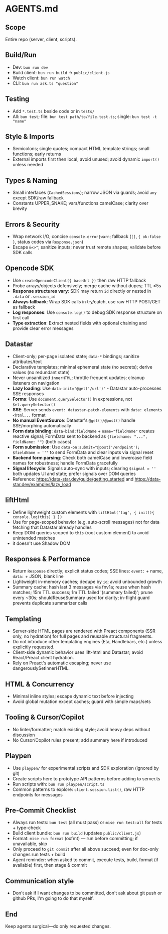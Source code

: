 # AGENTS.md

## Scope
Entire repo (server, client, scripts).

## Build/Run
- Dev: `bun run dev`
- Build client: `bun run build` -> `public/client.js`
- Watch client: `bun run watch`
- CLI: `bun run ask.ts "question"`

## Testing
- Add `*.test.ts` beside code or in `tests/`
- All: `bun test`; file: `bun test path/to/file.test.ts`; single: `bun test -t "name"`

## Style & Imports
- Semicolons; single quotes; compact HTML template strings; small functions; early returns
- External imports first then local; avoid unused; avoid dynamic `import()` unless needed

## Types & Naming
- Small interfaces (`CachedSessions`); narrow JSON via guards; avoid `any` except SDK/raw fallback
- Constants UPPER_SNAKE; vars/functions camelCase; clarity over brevity

## Errors & Security
- Wrap network I/O; concise `console.error|warn`; fallback (`[]`, `{ ok:false }`, status codes via `Response.json`)
- Escape `&<>"`; sanitize inputs; never trust remote shapes; validate before SDK calls

## Opencode SDK
- Use `createOpencodeClient({ baseUrl })` then raw HTTP fallback
- Probe arrays/objects defensively; merge cache without dupes; TTL ≤5s
- **Response structures vary**: SDK may return `id` directly or nested in `.data` or `.session_id`
- **Always fallback**: Wrap SDK calls in try/catch, use raw HTTP POST/GET as fallback
- **Log responses**: Use `console.log()` to debug SDK response structure on first call
- **Type extraction**: Extract nested fields with optional chaining and provide clear error messages

## Datastar
- Client-only; per-page isolated state; `data-*` bindings; sanitize attributes/text
- Declarative templates; minimal ephemeral state (no secrets); derive values (no redundant state)
- Never unsanitized `innerHTML`; throttle frequent updates; cleanup listeners on navigation
- **Lazy loading**: Use `data-init="@get('/url')"` - Datastar auto-processes SSE responses
- **Forms**: Use `document.querySelector()` in expressions, not `$el.querySelector()`
- **SSE**: Server sends `event: datastar-patch-elements` with `data: elements <html...` format
- **No manual EventSource**: Datastar's `@get()/@post()` handle SSE/morphing automatically
- **Form data binding**: `data-bind:fieldName` + `name="fieldName"` creates reactive signal; FormData sent to backend as `{fieldname: "...", fieldName: ""}` (both cases)
- **Form submission**: Use `data-on:submit="@post('/endpoint'); $fieldName = ''"` to send FormData and clear inputs via signal reset
- **Backend form parsing**: Check both camelCase and lowercase field names for robustness; handle FormData gracefully
- **Signal lifecycle**: Signals auto-sync with inputs; clearing `$signal = ''` both updates UI and state; prefer signals over DOM queries
- Reference: https://data-star.dev/guide/getting_started and https://data-star.dev/examples/lazy_load

## liftHtml
- Define lightweight custom elements with `liftHtml('tag', { init(){ console.log(this) } })`
- Use for page-scoped behavior (e.g. auto-scroll messages) not for data fetching that Datastar already handles
- Keep DOM queries scoped to `this` (root custom element) to avoid unintended matches
- it doesn't use Shadow DOM

## Responses & Performance
- Return `Response` directly; explicit status codes; SSE lines: `event:` + name, `data:` + JSON, blank line
- Lightweight in-memory caches; dedupe by `id`; avoid unbounded growth
- Summary cache: hash last 3 messages via fnv1a; reuse when hash matches; 15m TTL success; 1m TTL failed '(summary failed)'; prune every ~30s; shouldReuseSummary used for clarity; in-flight guard prevents duplicate summarizer calls

## Templating
- Server-side HTML pages are rendered with Preact components (SSR only, no hydration) for full pages and reusable structural fragments.
- Do not introduce other templating engines (Eta, Handlebars, etc.) unless explicitly requested.
- Client-side dynamic behavior uses lift-html and Datastar; avoid React/Preact client hydration.
- Rely on Preact's automatic escaping; never use dangerouslySetInnerHTML.

## HTML & Concurrency
- Minimal inline styles; escape dynamic text before injecting
- Avoid global mutation except caches; guard with simple maps/sets

## Tooling & Cursor/Copilot
- No linter/formatter; match existing style; avoid heavy deps without discussion
- No Cursor/Copilot rules present; add summary here if introduced

## Playpen
- Use `playpen/` for experimental scripts and SDK exploration (ignored by git)
- Create scripts here to prototype API patterns before adding to server.ts
- Run scripts with: `bun run playpen/script.ts`
- Common patterns to explore: `client.session.list()`, raw HTTP endpoints for messages

## Pre-Commit Checklist
- Always run tests: `bun test` (all must pass) or `mise run test:all` for tests + type-check
- Build client bundle: `bun run build` (updates `public/client.js`)
- Format: `mise run format` (oxfmt) — run before committing; if unavailable, skip
- Only proceed to `git commit` after all above succeed; even for doc-only changes run tests + build
- Agent reminder: when asked to commit, execute tests, build, format (if available) first, then stage & commit

## Communication style
- Don't ask if I want changes to be committed, don't ask about git push or github PRs, I'm going to do that myself.

## End
Keep agents surgical—do only requested changes.
